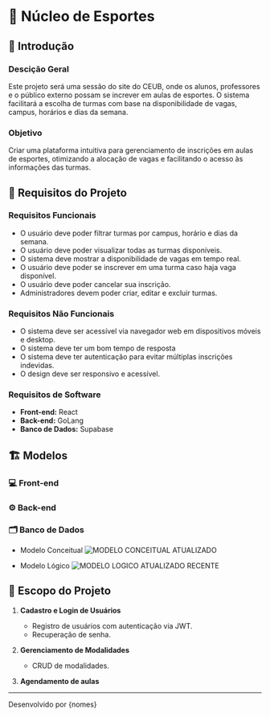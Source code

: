 # 🏀 Núcleo de Esportes

## 📌 Introdução

### Descição Geral

Este projeto será uma sessão do site do CEUB, onde os alunos, professores e o público externo possam se increver em aulas de esportes. O sistema facilitará a escolha de turmas com base na disponibilidade de vagas, campus, horários e dias da semana.

### Objetivo

Criar uma plataforma intuitiva para gerenciamento de inscrições em aulas de esportes, otimizando a alocação de vagas e facilitando o acesso às informações das turmas.

## 📌 Requisitos do Projeto

### Requisitos Funcionais

- O usuário deve poder filtrar turmas por campus, horário e dias da semana.
- O usuário deve poder visualizar todas as turmas disponíveis.
- O sistema deve mostrar a disponibilidade de vagas em tempo real.
- O usuário deve poder se inscrever em uma turma caso haja vaga disponível.
- O usuário deve poder cancelar sua inscrição.
- Administradores devem poder criar, editar e excluir turmas.

### Requisitos Não Funcionais

- O sistema deve ser acessível via navegador web em dispositivos móveis e desktop.
- O sistema deve ter um bom tempo de resposta
- O sistema deve ter autenticação para evitar múltiplas inscrições indevidas.
- O design deve ser responsivo e acessível.

### Requisitos de Software

- **Front-end:** React
- **Back-end:** GoLang
- **Banco de Dados:** Supabase

## 🏗️ Modelos

### 💻 Front-end

### ⚙️ Back-end

### 🗂️ Banco de Dados

- Modelo Conceitual
![MODELO CONCEITUAL ATUALIZADO](https://github.com/user-attachments/assets/f1994464-2697-4d96-991c-867d638fdc4d)


- Modelo Lógico
![MODELO LOGICO ATUALIZADO RECENTE](https://github.com/user-attachments/assets/23b30ea5-66f6-4544-8eb2-f9d3384012dd)


## 📌 Escopo do Projeto

1. **Cadastro e Login de Usuários**  
   - Registro de usuários com autenticação via JWT.
   - Recuperação de senha.

2. **Gerenciamento de Modalidades**  
   - CRUD de modalidades.

3. **Agendamento de aulas**  
  


---

Desenvolvido por {nomes}
